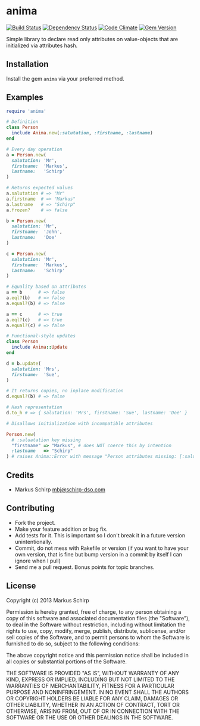 anima
=====

[![Build Status](https://secure.travis-ci.org/mbj/anima.png?branch=master)](http://travis-ci.org/mbj/anima)
[![Dependency Status](https://gemnasium.com/mbj/anima.png)](https://gemnasium.com/mbj/anima)
[![Code Climate](https://codeclimate.com/github/mbj/anima.png)](https://codeclimate.com/github/mbj/anima)
[![Gem Version](https://img.shields.io/gem/v/anima.svg)](https://rubygems.org/gems/anima)

Simple library to declare read only attributes on value-objects that are initialized via attributes hash.

Installation
------------

Install the gem `anima` via your preferred method.

Examples
--------

```ruby
require 'anima'

# Definition
class Person
  include Anima.new(:salutation, :firstname, :lastname)
end

# Every day operation
a = Person.new(
  salutation: 'Mr',
  firstname:  'Markus',
  lastname:   'Schirp'
)

# Returns expected values
a.salutation # => "Mr"
a.firstname  # => "Markus"
a.lastname   # => "Schirp"
a.frozen?    # => false

b = Person.new(
  salutation: 'Mr',
  firstname:  'John',
  lastname:   'Doe'
)

c = Person.new(
  salutation: 'Mr',
  firstname:  'Markus',
  lastname:   'Schirp'
)

# Equality based on attributes
a == b      # => false
a.eql?(b)   # => false
a.equal?(b) # => false

a == c      # => true
a.eql?(c)   # => true
a.equal?(c) # => false

# Functional-style updates
class Person
  include Anima::Update
end

d = b.update(
  salutation: 'Mrs',
  firstname:  'Sue',
)

# It returns copies, no inplace modification
d.equal?(b) # => false

# Hash representation
d.to_h # => { salutation: 'Mrs', firstname: 'Sue', lastname: 'Doe' }

# Disallows initialization with incompatible attributes

Person.new(
  # :saluatation key missing
  "firstname" => "Markus", # does NOT coerce this by intention
  :lastname   => "Schirp"
) # raises Anima::Error with message "Person attributes missing: [:salutation, :firstname], unknown: ["firstname"]
```

Credits
-------

* Markus Schirp <mbj@schirp-dso.com>

Contributing
-------------

* Fork the project.
* Make your feature addition or bug fix.
* Add tests for it. This is important so I don't break it in a
  future version unintentionally.
* Commit, do not mess with Rakefile or version
  (if you want to have your own version, that is fine but bump version in a commit by itself I can ignore when I pull)
* Send me a pull request. Bonus points for topic branches.

License
-------

Copyright (c) 2013 Markus Schirp

Permission is hereby granted, free of charge, to any person obtaining
a copy of this software and associated documentation files (the
"Software"), to deal in the Software without restriction, including
without limitation the rights to use, copy, modify, merge, publish,
distribute, sublicense, and/or sell copies of the Software, and to
permit persons to whom the Software is furnished to do so, subject to
the following conditions:

The above copyright notice and this permission notice shall be
included in all copies or substantial portions of the Software.

THE SOFTWARE IS PROVIDED "AS IS", WITHOUT WARRANTY OF ANY KIND,
EXPRESS OR IMPLIED, INCLUDING BUT NOT LIMITED TO THE WARRANTIES OF
MERCHANTABILITY, FITNESS FOR A PARTICULAR PURPOSE AND
NONINFRINGEMENT. IN NO EVENT SHALL THE AUTHORS OR COPYRIGHT HOLDERS BE
LIABLE FOR ANY CLAIM, DAMAGES OR OTHER LIABILITY, WHETHER IN AN ACTION
OF CONTRACT, TORT OR OTHERWISE, ARISING FROM, OUT OF OR IN CONNECTION
WITH THE SOFTWARE OR THE USE OR OTHER DEALINGS IN THE SOFTWARE.
